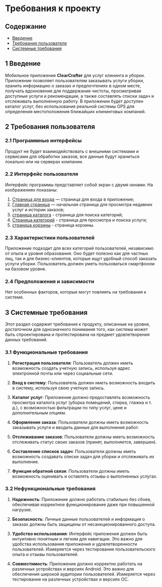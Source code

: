 # ﻿Требования к проекту
## Содержание
- [Введение](#1-Введение)
- [Требования пользователя](#2-Требования-пользователя)
- [Системные требования](#3-Системные-требования)

## 1 Введение

Мобильное приложение **ClearCrafter** для услуг клининга и уборки.  
Приложение позволяет пользователям заказывать услуги уборки, хранить информацию о заказах и предпочтениях в одном месте, получать вдохновение для поддержания чистоты, просматривая доступные услуги и рекомендации, а также составлять списки задач и отслеживать выполненную работу.
В приложении будет доступен каталог услуг, без использования реальной системы GPS для определения местоположения ближайших клининговых компаний.

## 2 Требования пользователя

### 2.1 Программные интерфейсы 

Продукт не будет взаимодействовать с внешними системами и сервисами для обработки заказов, все данные будут храниться локально или на серверах компании.

### 2.2 Интерфейс пользователя 

Интерфейс программы представляет собой экран с двумя окнами. На изображениях показаны:

1) [Cтраница для входа](mockups/LoginPage.png) — страница для входа в приложение;
2) [Главная страница](mockups/HomePage.png) — начальная страница для просмотра недавних услуг и истории заказов;
3) [страница каталога](mockups/CatalogPage.png) - страница для поиска категорий;
4) [Cтраница категорий](mockups/CategoryPage.png) - страница для просмотра и поиска услуги;
5) [страница корзины](mockups/BasketPage.png) - страница корзины.

### 2.3 Характеристики пользователей 

Приложение подходит для всех категорий пользователей, независимо от опыта и уровня образования. Оно будет полезно как для частных лиц, так и для бизнес-клиентов, которые ищут удобный способ заказать услуги уборки. Пользователь должен уметь пользоваться смартфоном на базовом уровне.

### 2.4 Предположения и зависимости 

Нет особенных факторов, которые могут повлиять на требования к системе.

## 3 Системные требования

Этот раздел содержит требования к продукту, описанные на уровне, достаточном для однозначного понимания того, как система может быть спроектирована и протестирована на предмет удовлетворения данных требований.

### 3.1 Функциональные требования 

1. **Регистрация пользователя**: Пользователь должен иметь возможность создать учетную запись, используя адрес электронной почты или через социальные сети.

2. **Вход в систему**: Пользователь должен иметь возможность входить в систему, используя свою учетную запись.

3. **Каталог услуг**: Приложение должно предоставлять возможность просмотра каталога услуг (уборка помещений, стирка, глажка и т. д.), с возможностью фильтрации по типу услуг, цене и дополнительным опциям.

4. **Оформление заказа**: Пользователи должны иметь возможность заказывать услуги и вводить данные для выполнения работ.

5. **Отслеживание заказов**: Пользователи должны иметь возможность отслеживать статус своих заказов (принят, выполняется, завершен).

6. **Составление списков задач**: Пользователи должны иметь возможность создавать списки задач для уборки и отслеживать их выполнение.

7. **Функция обратной связи**: Пользователи должны иметь возможность оценивать и оставлять отзывы о выполненных услугах.

### 3.2 Нефункциональные требования 

1. **Надежность**: Приложение должно работать стабильно без сбоев, обеспечивая корректное функционирование даже при повышенной нагрузке.

2. **Безопасность**: Личные данные пользователей и информация о заказах должны быть защищены от несанкционированного доступа.

3. **Удобство использования**: Интерфейс приложения должен быть интуитивно понятным и легким для навигации. Это важно для удобства использования приложения и удовлетворенности пользователей. Измеряется через тестирование пользовательского опыта и отзывы пользователей.

4. **Совместимость**: Приложение должно корректно работать на различных устройствах и версиях Android. Это важно для обеспечения широкой аудитории пользователей. Измеряется через тестирование на различных устройствах и версиях ОС.